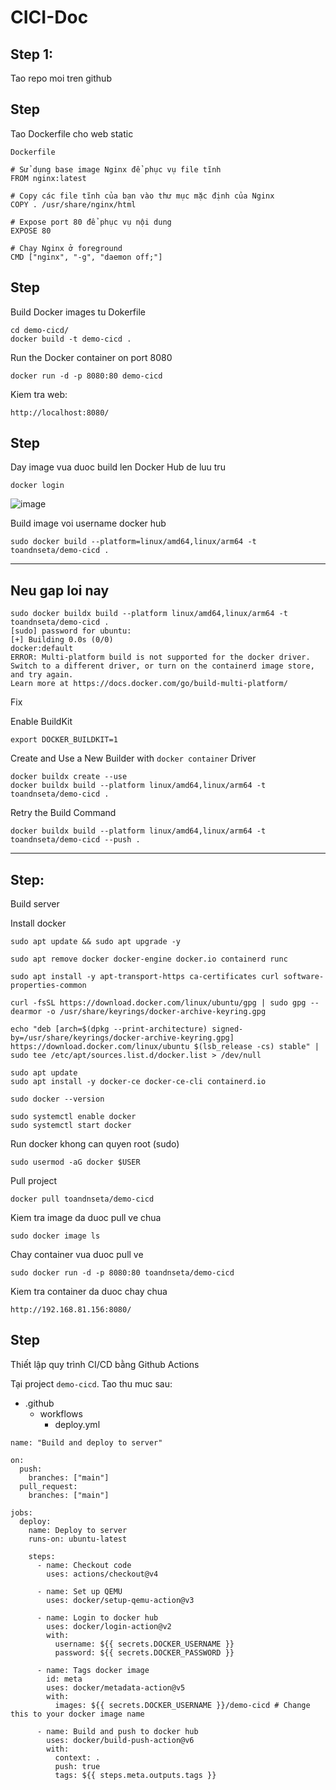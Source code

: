 # CICI-Doc

## Step 1:

Tao repo moi tren github























## Step

Tao Dockerfile cho web static

`Dockerfile`
```
# Sử dụng base image Nginx để phục vụ file tĩnh
FROM nginx:latest

# Copy các file tĩnh của bạn vào thư mục mặc định của Nginx
COPY . /usr/share/nginx/html

# Expose port 80 để phục vụ nội dung
EXPOSE 80

# Chạy Nginx ở foreground
CMD ["nginx", "-g", "daemon off;"]
```

## Step

Build Docker images tu Dokerfile
```
cd demo-cicd/
docker build -t demo-cicd .
```

Run the Docker container on port 8080
```
docker run -d -p 8080:80 demo-cicd
```

Kiem tra web:

```
http://localhost:8080/
```

## Step 

Day image vua duoc build len Docker Hub de luu tru

```
docker login
```

![image](https://github.com/user-attachments/assets/8b5902ab-95a4-4316-afbf-81d2df704f3c)


Build image voi username docker hub
```
sudo docker build --platform=linux/amd64,linux/arm64 -t toandnseta/demo-cicd .
```

------
Neu gap loi nay
------

```
sudo docker buildx build --platform linux/amd64,linux/arm64 -t toandnseta/demo-cicd .
[sudo] password for ubuntu: 
[+] Building 0.0s (0/0)                                                                                                                 docker:default
ERROR: Multi-platform build is not supported for the docker driver.
Switch to a different driver, or turn on the containerd image store, and try again.
Learn more at https://docs.docker.com/go/build-multi-platform/
```

Fix

Enable BuildKit

```
export DOCKER_BUILDKIT=1
```

Create and Use a New Builder with `docker container` Driver

```
docker buildx create --use
docker buildx build --platform linux/amd64,linux/arm64 -t toandnseta/demo-cicd .
```

Retry the Build Command

```
docker buildx build --platform linux/amd64,linux/arm64 -t toandnseta/demo-cicd --push .
```
------

## Step:
Build server

Install docker

```
sudo apt update && sudo apt upgrade -y
```

```
sudo apt remove docker docker-engine docker.io containerd runc
```

```
sudo apt install -y apt-transport-https ca-certificates curl software-properties-common
````

```
curl -fsSL https://download.docker.com/linux/ubuntu/gpg | sudo gpg --dearmor -o /usr/share/keyrings/docker-archive-keyring.gpg
```

```
echo "deb [arch=$(dpkg --print-architecture) signed-by=/usr/share/keyrings/docker-archive-keyring.gpg] https://download.docker.com/linux/ubuntu $(lsb_release -cs) stable" | sudo tee /etc/apt/sources.list.d/docker.list > /dev/null
```

```
sudo apt update
sudo apt install -y docker-ce docker-ce-cli containerd.io
```

```
sudo docker --version
```

```
sudo systemctl enable docker
sudo systemctl start docker
```

Run docker khong can quyen root (sudo)

```
sudo usermod -aG docker $USER
```

Pull project

```
docker pull toandnseta/demo-cicd
```

Kiem tra image da duoc pull ve chua

```
sudo docker image ls
```

Chay container vua duoc pull ve

```
sudo docker run -d -p 8080:80 toandnseta/demo-cicd
```

Kiem tra container da duoc chay chua

```
http://192.168.81.156:8080/
```


## Step 
Thiết lập quy trình CI/CD bằng Github Actions

Tại project `demo-cicd`. Tao thu muc sau:
- .github
  - workflows
    - deploy.yml 

```
name: "Build and deploy to server"

on:
  push:
    branches: ["main"]
  pull_request:
    branches: ["main"]

jobs:
  deploy:
    name: Deploy to server
    runs-on: ubuntu-latest

    steps:
      - name: Checkout code
        uses: actions/checkout@v4

      - name: Set up QEMU
        uses: docker/setup-qemu-action@v3

      - name: Login to docker hub
        uses: docker/login-action@v2
        with:
          username: ${{ secrets.DOCKER_USERNAME }}
          password: ${{ secrets.DOCKER_PASSWORD }}

      - name: Tags docker image
        id: meta
        uses: docker/metadata-action@v5
        with:
          images: ${{ secrets.DOCKER_USERNAME }}/demo-cicd # Change this to your docker image name

      - name: Build and push to docker hub
        uses: docker/build-push-action@v6
        with:
          context: .
          push: true
          tags: ${{ steps.meta.outputs.tags }}
```



























